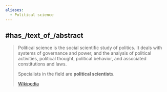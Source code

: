 ```yaml
---
aliases:
  - Political science
---
```


## #has_/text_of_/abstract 

> Political science is the social scientific study of politics. 
> It deals with systems of governance and power, and the analysis of political activities, 
> political thought, political behavior, and associated constitutions and laws. 
> 
> Specialists in the field are **political scientist**s.
>
> [Wikipedia](https://en.wikipedia.org/wiki/Political%20science) 

